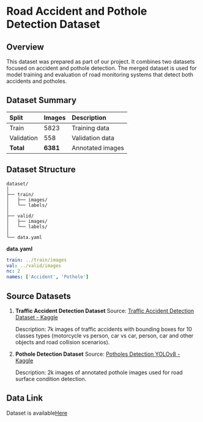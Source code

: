 # Road Accident and Pothole Detection Dataset 

## Overview

This dataset was prepared as part of our project.
It combines two datasets focused on accident and pothole detection.
The merged dataset is used for model training and evaluation of road monitoring systems that detect both accidents and potholes.

## Dataset Summary

| Split      | Images   | Description                  |
| :--------- | :------- | :--------------------------- |
| Train      | 5823     | Training data                |
| Validation | 558      | Validation data              |
| **Total**  | **6381** | Annotated images |

## Dataset Structure

```
dataset/
│
├── train/
│   ├── images/
│   └── labels/
│
├── valid/
│   ├── images/
│   └── labels/
│
└── data.yaml
```

**data.yaml**

```yaml
train: ../train/images
val: ../valid/images
nc: 2
names: ['Accident', 'Pothole']
```

## Source Datasets

1. **Traffic Accident Detection Dataset**
   Source: [Traffic Accident Detection Dataset - Kaggle](https://www.kaggle.com/datasets/cubeai/traffic-accident-detection-for-yolov8/)

   Description: 7k images of traffic accidents with bounding boxes for 10 classes types (motorcycle vs person, car vs car, person, car and other objects and road collision scenarios). 

2. **Pothole Detection Dataset**
   Source: [Potholes Detection YOLOv8 - Kaggle](https://www.kaggle.com/datasets/anggadwisunarto/potholes-detection-yolov8)

   Description: 2k images of annotated pothole images used for road surface condition detection.


## Data Link

Dataset is available[Here](https://drive.google.com/file/d/19Br4PRoYKPlEMHijX7sGWTwquDHoOUK9/view?usp=sharing)


